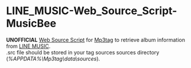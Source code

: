 # LINE_MUSIC-Web_Source_Script-MusicBee 
**UNOFFICIAL** [Web Source Script](https://community.mp3tag.de/t/web-sources-framework/1633) for [Mp3tag](https://www.mp3tag.de/en/) to retrieve album information from [LINE MUSIC](https://music.line.me/).  
.src file should be stored in your tag sources sources directory (*%APPDATA%\Mp3tag\data\sources*).
